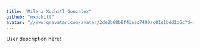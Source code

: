 ```yaml
---
title: "Milena Xochitl Gonzalez"
github: "mxochitl"
avatar: "//www.gravatar.com/avatar/2de2b68b9f41aec7400ac01e1bdd1d6c?d=identicon"
---
```


User description here!
